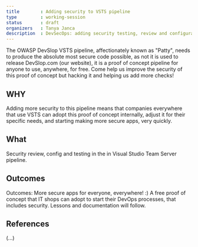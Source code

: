```yaml
---
title        : Adding security to VSTS pipeline
type         : working-session
status       : draft
organizers   : Tanya Janca
description  : DevSecOps: adding security testing, review and configurations to a VSTS pipeline
---
```


The OWASP DevSlop VSTS pipeline, affectionately known as "Patty", needs to produce the absolute most secure code possible, as not it is used to release DevSlop.com (our website), it is a proof of concept pipeline for anyone to use, anywhere, for free.  Come help us improve the security of this proof of concept but hacking it and helping us add more checks!    

## WHY

Adding more security to this pipeline means that companies everywhere that use VSTS can adopt this proof of concept internally, adjust it for their specific needs, and starting making more secure apps, very quickly. 

## What

Security review, config and testing in the in Visual Studio Team Server pipeline.


## Outcomes

Outcomes: More secure apps for everyone, everywhere!  :)  A free proof of concept that IT shops can adopt to start their DevOps processes, that includes security.  Lessons and documentation will follow.


## References

(...)

